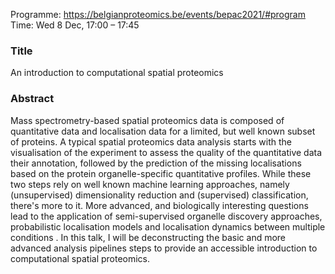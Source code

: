 Programme: https://belgianproteomics.be/events/bepac2021/#program
Time: Wed 8 Dec, 17:00 – 17:45

### Title

An introduction to computational spatial proteomics

### Abstract

Mass spectrometry-based spatial proteomics data is composed of
quantitative data and localisation data for a limited, but well known
subset of proteins. A typical spatial proteomics data analysis starts
with the visualisation of the experiment to assess the quality of the
quantitative data their annotation, followed by the prediction of the
missing localisations based on the protein organelle-specific
quantitative profiles. While these two steps rely on well known
machine learning approaches, namely (unsupervised) dimensionality
reduction and (supervised) classification, there's more to it. More
advanced, and biologically interesting questions lead to the
application of semi-supervised organelle discovery approaches,
probabilistic localisation models and localisation dynamics between
multiple conditions . In this talk, I will be deconstructing the basic
and more advanced analysis pipelines steps to provide an accessible
introduction to computational spatial proteomics.
